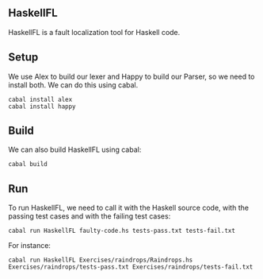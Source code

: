 ## HaskellFL

HaskellFL is a fault localization tool for Haskell code.

## Setup

We use Alex to build our lexer and Happy to build our Parser, so we need to install both. We can do this using cabal.

```
cabal install alex
cabal install happy
```

## Build

We can also build HaskellFL using cabal:

```
cabal build
```

## Run

To run HaskellFL, we need to call it with the Haskell source code, with the passing test cases and with the failing test cases:

```
cabal run HaskellFL faulty-code.hs tests-pass.txt tests-fail.txt
```	

For instance:

```
cabal run HaskellFL Exercises/raindrops/Raindrops.hs Exercises/raindrops/tests-pass.txt Exercises/raindrops/tests-fail.txt
```	
